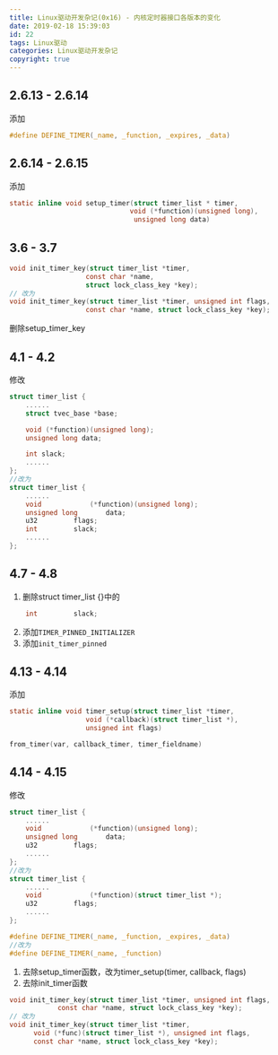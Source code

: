 ```yaml
---
title: Linux驱动开发杂记(0x16) - 内核定时器接口各版本的变化
date: 2019-02-18 15:39:03
id: 22
tags: Linux驱动
categories: Linux驱动开发杂记
copyright: true
---
```

## 2.6.13 - 2.6.14
添加
```c
#define DEFINE_TIMER(_name, _function, _expires, _data)
```
## 2.6.14 - 2.6.15
添加
```c
static inline void setup_timer(struct timer_list * timer,
                              void (*function)(unsigned long),
                               unsigned long data)

```
## 3.6 - 3.7
```c
void init_timer_key(struct timer_list *timer,
                   const char *name,
                   struct lock_class_key *key);
// 改为
void init_timer_key(struct timer_list *timer, unsigned int flags,
                   const char *name, struct lock_class_key *key);

```
删除setup_timer_key

## 4.1 - 4.2
修改
```c
struct timer_list {
	......
	struct tvec_base *base;

	void (*function)(unsigned long);
	unsigned long data;

	int slack;
	......
};
//改为
struct timer_list {
	......
	void			(*function)(unsigned long);
	unsigned long		data;
	u32			flags;
	int			slack;
	......
};
```
## 4.7 - 4.8
1. 删除struct timer_list {}中的
```c
	int			slack;
```
2. 添加`TIMER_PINNED_INITIALIZER`
3. 添加`init_timer_pinned`
## 4.13 - 4.14
添加 
```c
static inline void timer_setup(struct timer_list *timer,
			       void (*callback)(struct timer_list *),
			       unsigned int flags)
```
```c
from_timer(var, callback_timer, timer_fieldname)
```
## 4.14 - 4.15
修改
```c
struct timer_list {
	......
	void			(*function)(unsigned long);
	unsigned long		data;
	u32			flags;
	......
};
//改为
struct timer_list {
	......
	void			(*function)(struct timer_list *);
	u32			flags;
	......
};
```
```c
#define DEFINE_TIMER(_name, _function, _expires, _data)
//改为
#define DEFINE_TIMER(_name, _function) 
```
1. 去除setup_timer函数，改为timer_setup(timer, callback, flags) 
2. 去除init_timer函数
```c
void init_timer_key(struct timer_list *timer, unsigned int flags,
		    const char *name, struct lock_class_key *key);
// 改为
void init_timer_key(struct timer_list *timer,
	  void (*func)(struct timer_list *), unsigned int flags,
	  const char *name, struct lock_class_key *key);
```
